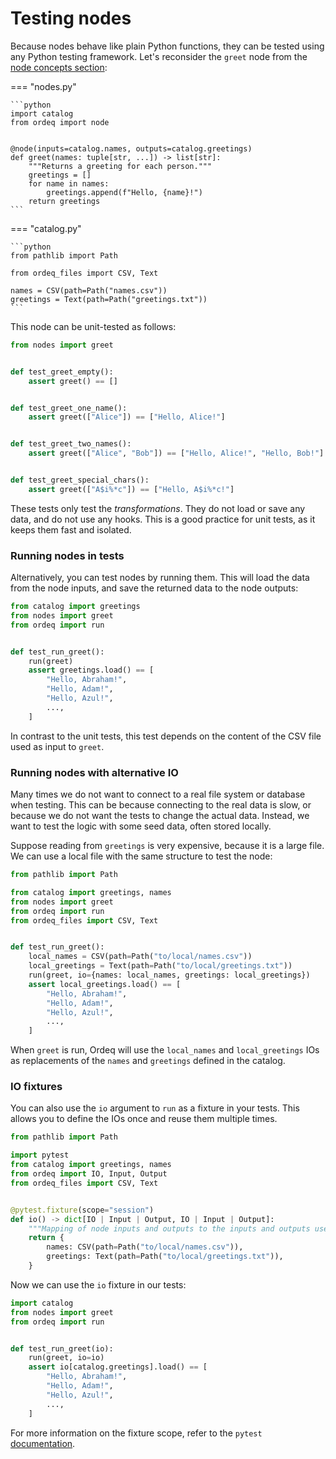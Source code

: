# Testing nodes

Because nodes behave like plain Python functions, they can be tested using any Python testing framework.
Let's reconsider the `greet` node from the [node concepts section][concepts-node]:

=== "nodes.py"

    ```python
    import catalog
    from ordeq import node


    @node(inputs=catalog.names, outputs=catalog.greetings)
    def greet(names: tuple[str, ...]) -> list[str]:
        """Returns a greeting for each person."""
        greetings = []
        for name in names:
            greetings.append(f"Hello, {name}!")
        return greetings
    ```

=== "catalog.py"

    ```python
    from pathlib import Path

    from ordeq_files import CSV, Text

    names = CSV(path=Path("names.csv"))
    greetings = Text(path=Path("greetings.txt"))
    ```

This node can be unit-tested as follows:

```python
from nodes import greet


def test_greet_empty():
    assert greet() == []


def test_greet_one_name():
    assert greet(["Alice"]) == ["Hello, Alice!"]


def test_greet_two_names():
    assert greet(["Alice", "Bob"]) == ["Hello, Alice!", "Hello, Bob!"]


def test_greet_special_chars():
    assert greet(["A$i%*c"]) == ["Hello, A$i%*c!"]
```

These tests only test the _transformations_.
They do not load or save any data, and do not use any hooks.
This is a good practice for unit tests, as it keeps them fast and isolated.

### Running nodes in tests

Alternatively, you can test nodes by running them.
This will load the data from the node inputs, and save the returned data to the node outputs:

```python
from catalog import greetings
from nodes import greet
from ordeq import run


def test_run_greet():
    run(greet)
    assert greetings.load() == [
        "Hello, Abraham!",
        "Hello, Adam!",
        "Hello, Azul!",
        ...,
    ]
```

In contrast to the unit tests, this test depends on the content of the CSV file used as input to `greet`.

### Running nodes with alternative IO

Many times we do not want to connect to a real file system or database when testing.
This can be because connecting to the real data is slow, or because we do not want the tests to change the actual data.
Instead, we want to test the logic with some seed data, often stored locally.

Suppose reading from `greetings` is very expensive, because it is a large file.
We can use a local file with the same structure to test the node:

```python
from pathlib import Path

from catalog import greetings, names
from nodes import greet
from ordeq import run
from ordeq_files import CSV, Text


def test_run_greet():
    local_names = CSV(path=Path("to/local/names.csv"))
    local_greetings = Text(path=Path("to/local/greetings.txt"))
    run(greet, io={names: local_names, greetings: local_greetings})
    assert local_greetings.load() == [
        "Hello, Abraham!",
        "Hello, Adam!",
        "Hello, Azul!",
        ...,
    ]
```

When `greet` is run, Ordeq will use the `local_names` and `local_greetings` IOs as replacements of the `names` and `greetings` defined in the catalog.

### IO fixtures

You can also use the `io` argument to `run` as a fixture in your tests.
This allows you to define the IOs once and reuse them multiple times.

```python
from pathlib import Path

import pytest
from catalog import greetings, names
from ordeq import IO, Input, Output
from ordeq_files import CSV, Text


@pytest.fixture(scope="session")
def io() -> dict[IO | Input | Output, IO | Input | Output]:
    """Mapping of node inputs and outputs to the inputs and outputs used throughout tests."""
    return {
        names: CSV(path=Path("to/local/names.csv")),
        greetings: Text(path=Path("to/local/greetings.txt")),
    }
```

Now we can use the `io` fixture in our tests:

```python
import catalog
from nodes import greet
from ordeq import run


def test_run_greet(io):
    run(greet, io=io)
    assert io[catalog.greetings].load() == [
        "Hello, Abraham!",
        "Hello, Adam!",
        "Hello, Azul!",
        ...,
    ]
```

For more information on the fixture scope, refer to the `pytest` [documentation](https://docs.pytest.org/en/stable/how-to/fixtures.html#fixture-scopes).

[concepts-node]: ../getting-started/concepts/nodes.md
